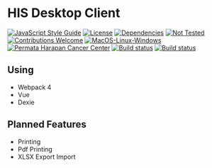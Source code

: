 # HIS Desktop Client

[![JavaScript Style Guide](https://img.shields.io/badge/code_style-standard-brightgreen.svg?style=flat-square)](https://standardjs.com)
[![License](https://img.shields.io/badge/license-MIT-green.svg?style=flat-square)](https://github.com/idnesdotlink/his-client/blob/master/LICENSE)
[![Dependencies](https://img.shields.io/david/idnesdotlink/his-client.svg?style=flat-square)](https://github.com/idnesdotlink/his-client)
[![Not Tested](https://img.shields.io/badge/tests-not%20tested-red.svg?style=flat-square)](https://github.com/idnesdotlink/his-client)
[![Contributions Welcome](https://img.shields.io/badge/contributions-welcome-green.svg?style=flat-square)](https://github.com/idnesdotlink/his-client)
[![MacOS-Linux-Windows](https://img.shields.io/badge/platform-MacOS%20%7C%20Windows%20%7C%20Linux-orange.svg?style=flat-square)](https://github.com/idnesdotlink/his-client)
[![Permata Harapan Cancer Center](https://img.shields.io/badge/sponsor-phcc.co.id-eb6fa5.svg?style=flat-square)](https://phcc.co.id)
[![Build status](https://img.shields.io/appveyor/ci/idnesdotlink/his-client/master.svg?logo=appveyor&style=flat-square)](https://ci.appveyor.com/project/idnesdotlink/his-client)
[![Build status](https://img.shields.io/travis/idnesdotlink/his-client/master.svg?logo=travis&style=flat-square)](https://travis-ci.org/idnesdotlink/his-client)

## Using

* Webpack 4
* Vue
* Dexie

## Planned Features

* Printing
* Pdf Printing
* XLSX Export Import
